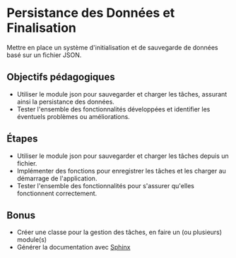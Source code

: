 # Persistance des Données et Finalisation

Mettre en place un système d'initialisation et de sauvegarde de données
basé sur un fichier JSON.

## Objectifs pédagogiques

- Utiliser le module json pour sauvegarder et charger les tâches, assurant ainsi la persistance des données.
- Tester l'ensemble des fonctionnalités développées et identifier les éventuels problèmes ou améliorations.

## Étapes

- Utiliser le module json pour sauvegarder et charger les tâches depuis un fichier.
- Implémenter des fonctions pour enregistrer les tâches et les charger au démarrage de l'application.
- Tester l'ensemble des fonctionnalités pour s'assurer qu'elles fonctionnent correctement.

## Bonus

- Créer une classe pour la gestion des tâches, en faire un (ou plusieurs) module(s)
- Générer la documentation avec [Sphinx](https://www.sphinx-doc.org/en/master/index.html)